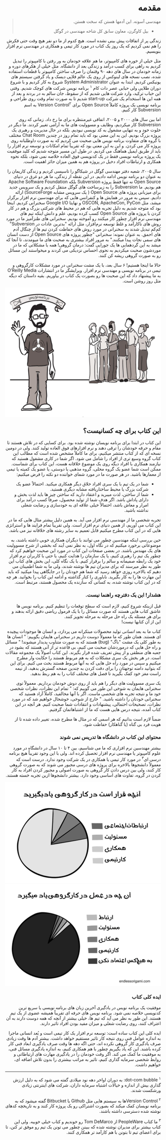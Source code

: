 
<div dir="rtl">

# مقدمه
</div>

<div dir="rtl">

> مهندسی آسونه. این آدمها هستن که سخت هستن. 
> - بیل کاوگرن، معاون سابق کل شاخه مهندسی در گوگل

زندگی پر از اتفاقات پیش بینی نشده است. هیچ کدوم از ما دو نفر هیچ وقت حتی فکرش را هم نمی کردیم که یک روز یک کتاب در مورد کار تیمی و همکاری در مهندسی نرم افزار بنویسیم. 

مثل خیلی از خوره های کامپیوتر، ما هم علاقه خودمان به ور رفتن با کامپیوتر را تبدیل کردیم به راهی برای کسب درآمد و زندگی بعد از دانشگاه. مثل خیلی از هکرهای دوره و زمانه خودمان در سال های دهه ۹۰ وقتمان را صرف ساختن کامپیوتر با قطعات استفاده شده، نصب نسخه های  لینوکس از روی یک عالم فلاپی دیسک و یاد گرفتن سیستم های یونیکس کردیم. ابتدا به عنوان
System Administrator
شروع به کار کردیم و با شروع دوران طلایی ولی حبابی عصر دات کام
<sup>۱</sup> 
برنامه نویس شرکت های کوچک شدیم. وقتی این حباب ترکید، وارد شرکت هایی شدیم که از سقوط، جان سالم به در بردند 
و بعد از همه این ها استخدام یک شرکت 
start-up
شدیم تا به صورت تمام وقت روی طراحی و برنامه نویسی یک پروژه کاملاً 
Open Source 
برای 
Version Control<sup>۲</sup>
به اسم 
Subversion
کار کنیم.

اما بین سال های ۲۰۰۰ و ۲۰۰۵، اتفاقی غیرمنتظره برای ما رخ داد. زمانی که روی 
Subversion
کار میکردیم، وظایف و مسوولیت های ما به آرامی تغییر کردند. ما دیگر در خلوت خود و به تنهایی مشغول به کد نویسی نبودیم. بلکه در حال مدیریت و رهبری یک پروژه بزرگ بودیم. این به این معنی بود که باید تمام روز در چندین 
Chat Room
مختلف با گروه های متفاوت برنامه نویس هایی صحبت می کردیم که به صورت داوطلبانه روی پروژه کار می کردن. و این به این معنی بود که تقریباً تمام امکانات و  توسعه نرم افزار را باید از طریق ایمیل هماهنگ می کردیم. در طول این مسیر متوجه شدیم که کلید موفقیت یک پروژه برنامه نویسی فقط در یک کدنویسی فوق العاده خلاصه نمی شود، بلکه نحوه همکاری و ارتباطات افراد دخیل در پروژه هم به همین میزان حائز اهمیت است. 

سال ۲۰۰۵، شعبه دفتر مهندسی گوگل در شیکاگو را تاسیسی کردیم و زندگی کاریمان را به عنوان دو برنامه نویس ادامه دادیم. در این نقطه از زندگی، ما هر دو غرق در دنیای 
Open Source
نه تنها فقط پروژه 
Subversion
بلکه 
Apache Software Foundation
هم بودیم. 
ما 
Subversion
را به زیرساخت های گوگل منتقل کردیم و یک سرویس جدید برای میزبانی پروژه های 
Open Source
( یک سرویس مشابه SourceForge)
ارائه دادیم. 
سپس به مرور در همایش ها و کنفرانس هایی که برای مهندسین نرم افزار برگزار میشد، مثل 
OSCON, ApacheCon, PyCon
و نهایتا 
Google I/O
سخنرانی کردیم.
اینجا بود که متوجه شدیم به دلیل تجربه هایی که هم در محیط های شرکتی بزرگ و هم در کار کردن با پروژه های 
Open Source 
کسب کرده بودیم، علم و دانش اینکه تیم های مهندسی نرم افزار چطور کار میکنند رو آموخته بودیم.
سخنرانی های طنزآمیز ما در مورد روش های ناکارآمد و غلط توسعه نرم‌افزار، مثل ارائه
"بدترین عادات در Subversion"
کم‌کم تبدیل شدند به سخنرانی در مورد روش های حفاظت کردن تیم ها از چنگال آدم های احمق. به عنوان نمونه:‌ سخنرانی
"چطور پروژه های Open Source از دست انسان های سمی نجات پیدا میکنند."
به مرور افراد بیشتری به صحبت های ما میومدند، تا آنجا که میشد به این گردهمایی ها یک جورایی گفت: درمان گروهی!
همه با مشکلاتی که ما در موردشون صحبت میکردیم به نحوی احساس نزدیکی می کردند و میخواستند این مسائل رو به صورت گروهی ریشه کن کنند. 

حالا ما اینجا هستیم! ۶ سال بعد، با یک مشت سخنرانی در مورد مشکلات کارگروهی و تیمی در برنامه نویسی و مهندسی نرم افزار. ویرایشگر ما در انتشارات
O’Reilly Media
به ما پیشنهاد داد که این صحبت ها رو بصورت یک کتاب در بیاوریم. بقیه داستان که دیگه مثل روز روشن است.

![photo 25](../../static/photos/chapter-1/25-1.png)

## این کتاب برای چه کسانیست؟
این کتاب در ابتدا برای برنامه نویسان نوشته شده بود.  برای کسایی که در تلاش هستند تا مقام و حرفه خودشان را ترقی دهند و نرم افزارهای فوق العاده تولید کنند. ولی در دومین نسخه ای که از کتاب منتشر میکنیم، برای ما کاملاً مشخص شده است که مطالب این کتاب گروه وسیع تری از افراد را شامل می شود. اگر شما در کاری مشغول هستید که نیازمند همکاری با افراد دیگه روی یک موضوع خلاقانه هست، این کتاب برای شماست. ممکن است شما عضو یک گروه محلی، گروه مذهبی یا دوستی، یا عضو یک کمیته یا تیمی از معمارها باشید. در هر صورت ما در مورد شمای خواننده دو نکته را فرض میکنیم: 

- شما در یک تیم با یک سری افراد خلاق دیگر همکاری میکنید. احتمالاً عضو یک شرکت بزرگ یا محیط ساختاریافته مشابه دیگری هستید. 
- شما از ساختن، لذت میبرید و اعتقاد دارید که ساختن چیز ها باید لذت بخش و دارای پاداش باشد. اگر هدف شما از تولید محصول، صرفاً کسب درآمد برای امرار و معاش باشد، احتمالاً خیلی علاقه ای به خودسازی و رضایت شغلی نداشته باشید. 

تجربه شخصی ما از مهندسی نرم افزار می آید. به همین دلیل بیشتر مثال هایی که ما در این کتاب می آوریم، از همین دنیای نرم افزار است. ولی تقریباً تمام فرایند ها و استراتژی هایی که در این کتاب مطرح میکنیم قابل تعمیم به سایر رشته های خلاقانه نیز می باشد.

حین بررسی اینکه مهندسین چطور می توانند با دیگران همکاری خوبی داشته باشند، به موضوعاتی برخورد میکنیم که در نگاه اول، به نظر نمی آیند که بخشی از شرح مسوولیت های یک مهندس باشند. در بعضی صفحات این کتاب در مورد این صحبت خواهیم کرد که چطور یک تیم را رهبری کنیم، یا یک سازمان را هدایت کنیم، یا حتی با کاربران نرم افزار خود یک رابطه صمیمانه و سالم را برقرار کنیم. با یک نگاه کلی، این بخش های کتاب این طور به نظر میرسند که برای مدیران تیم ها نوشته شدند، ولی ما به شما اطمینان می دهیم که بالاخره روزی خواهد رسید که شما هم خودتان را در جایگاهی پیدا میکنید که باید این مهارت ها را به کار بگیرید. ناباوری را کنار گذاشته و ادامه این کتاب را بخوانید. هر چه که در این کتاب نوشته شده، به کسانی که سازنده یک محصول هستند، مرتبط است.

### هشدار! این یک دفترچه راهنما نیست.
قبل ازینکه شروع کنیم، لازم است که سطح توقعات را تنظیم کنیم. برنامه نویس ها عاشق کتاب هایی هستند که صورت مسائل را با یک فرمول ریاضی دقیق ارائه بدهند و برای هر مسئله یک راه حل مرحله به مرحله تجویز کنند. 
<br>
این از آن کتابها نیست!

کتاب ما به بعد *انسانی* تولید محصولات مبتکرانه می پردازد، و انسان ها موجودات پیچیده ای هستند. همان طور که ما معمولاً دوست داریم در سخنرانی هایمان بگوییم: ‌"
انسان ها به طور کلی یک مشت "باگ" (bug) هستند که به صورت متناوب پدیدار میشوند!
"
مسائل و راه حل هایی که درموردشان صحبت می کنیم، بی قاعده تر از آنی هستند که بشود در  جعبه های منطقی و از پیش تعریف شده قرار بگیرند. این کتاب اصولاً یک مجموعه مقالات است. در هر بخش یک سری مشکلات که به هم مربوط هستند را حکایت وار مطرح میکنیم و سپس در مورد راه حل هایی که به آنها مربوط هستند بحث می کنیم. برای این که بتوانید دامنه توجهتان را برای دقت کردن به چندین صفحه گسترش بدهید، از نیمه راست مغز خود کمک بگیرید تا فصل های مختلف کتاب را به هم ربط بدهید. 

یک سری مسوولیت های دیگر را هم باید از روی دوش خودمان برداریم. معمولاً توی سخنرانی هایمان به شوخی این طور می گوییم که: "
تمام این نظرات، نظرات شخصی خود ما و نتیجه تجربه های شخصی ماست. اگر با آنها مخالفید، کاملاً آزاد هستید که سخنرانی خودتان را داشته باشید.
"
خارج از شوخی، خوشحال خواهیم شد که در مورد نظرات، تصحیحات احتمالی، پیشنهادات و انتقادات شما صحبت کنیم. 
هر آنچه در این کتاب آمده، نتیجه درس هایی هست که ما از اشتباهاتمان گرفتیم. 

ضمناً لازم است بدانیم که هر اسمی که در مثال ها مطرح شده، تغییر داده شده تا از هویت فرد بی گناه (یا گناهکار) 
حفاظت شود.

### محتوای این کتاب در دانشگاه ها تدریس نمی شوند
بیشتر مهندسین نرم افزاری که ما می شناسیم، بین ۴ تا 
۱۰
سال در دانشگاه در مورد علوم کامپیوتر یا مهندسی نرم افزار تحصیل کرده اند. ولی با این وجود تقریباً هیچ برنامه درسی ای<sup>۳</sup> در مورد کار تیمی یا همکاری در یک شرکت وجود ندارد. درست است که معمولاً دانشجوها بالاخره برای پروژه های درسی مجبور می شوند که به صورت گروهی کار کنند، ولی بین درس دادن کار گروهی به صورت اصولی و مجبور کردن افراد به کار کردن در گروه، تفاوت های اساسی وجود دارد. بیشتر دانشجوها ازین تجربه خسته هستند.

![photo 29-1](../../static/photos/chapter-1/29-a-2.png)
![photo 29-1](../../static/photos/chapter-1/29-b-2.png)

### ایده کلی کتاب
موفقیت یک برنامه نویس در یادگیری آخرین زبان های برنامه نویسی یا سریع ترین کدنویسی خلاصه نمی شود. برنامه نویس های حرفه ای تقریباً همیشه عضوی از یک تیم هستند. این طور به نظر می آید که تیم ها، خیلی بیشتر از آنچه که همه دوست دارند به آن اعتراف کنند، روی رضایت شغلی و میزان مفید بودن افراد تاثیر دارند. 

ایده کلی این کتاب ساده است: توسعه نرم افزار یک کار تیمی است و بُعد انسانی ماجرا به اندازه عوامل فنی روی نتیجه کار تاثیر مستقیم خواهد داشت. بیشتر آدم ها وقت زیادی صرف یادگیری کار گروهی نکرده اند، حتی اگه دهه ها وقت صرف یادگیری ابعاد فنی کار کرده باشند. این که یاد بگیریم چطور با هم همکاری کنیم، به اندازه یادگیری مسائل فنی، به موفقیت ما کمک می کند. اگر وقت خودمان را در یادگیری مهارت های ارتباطاتی و روابط شخصی سرمایه گذاری کنیم، تاثیر به مراتب بیشتری را بدون تلاش اضافه ای، خواهیم داشت. 

---

<sup>۱</sup> dot-com bubble: به دوران اواخر دهه نود میلادی گفته می شود که به دلیل ارزش گذاری بیش از اندازه و خیالات اشتباه سرمایه داران، شرکت های اینترنتی زیادی ورشکست شدند.

<sup>۲</sup> Version Controlها به سیستم هایی مثل Github یا Bitbucket گفته میشود که به برنامه نویسان کمک میکند که بصورت اشتراکی رو یک پروژه کار کنند و به تاریخچه کدهای نوشته شده دسترسی داشته باشند.

<sup>۳</sup>
ما کتاب PeopleWare
از 
Tom DeMarco
رو خوندیم و کتاب خیلی خوبیه. ولی این کتاب بیشتر برای مدیران نوشته شده که ببینن چطور می تونن یک تیم رو موفق تر کنن، تا برای اعضای تیم تا بتونن با هم کارآمد تر همکاری کنند.

</div>



